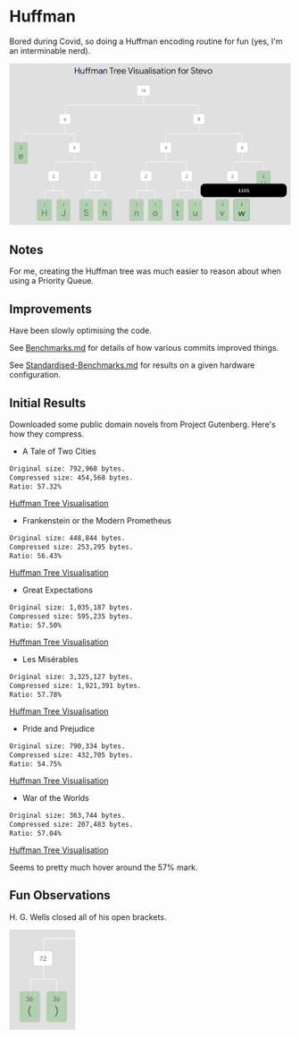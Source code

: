 # Huffman

Bored during Covid, so doing a Huffman encoding routine for fun (yes, I'm an interminable nerd).

![Huffman Tree Visualisation for Stevo](https://github.com/stevehjohn/Huffman/blob/master/Illustration.png "Huffman Tree Visualisation for Stevo")

## Notes

For me, creating the Huffman tree was much easier to reason about when using a Priority Queue.

## Improvements

Have been slowly optimising the code.

See [Benchmarks.md](https://github.com/stevehjohn/Huffman/blob/master/Benchmarks.md) for details of how various commits improved things.

See [Standardised-Benchmarks.md](https://github.com/stevehjohn/Huffman/blob/master/Standardised-Benchmarks.md) for results on a given hardware configuration.

## Initial Results

Downloaded some public domain novels from Project Gutenberg. Here's how they compress.

- A Tale of Two Cities

```
Original size: 792,968 bytes.
Compressed size: 454,568 bytes.
Ratio: 57.32%
```

[Huffman Tree Visualisation](https://htmlpreview.github.io/?https://github.com/stevehjohn/Huffman/blob/master/visualisations/A%20Tale%20of%20Two%20Cities.html)

- Frankenstein or the Modern Prometheus

```
Original size: 448,844 bytes.
Compressed size: 253,295 bytes.
Ratio: 56.43%
```

[Huffman Tree Visualisation](https://htmlpreview.github.io/?https://github.com/stevehjohn/Huffman/blob/master/visualisations/Frankenstein%20or%20the%20Modern%20Prometheus.html)

- Great Expectations

```
Original size: 1,035,187 bytes.
Compressed size: 595,235 bytes.
Ratio: 57.50%
```

[Huffman Tree Visualisation](https://htmlpreview.github.io/?https://github.com/stevehjohn/Huffman/blob/master/visualisations/Great%20Expectations.html)

- Les Misérables

```
Original size: 3,325,127 bytes.
Compressed size: 1,921,391 bytes.
Ratio: 57.78%
```

[Huffman Tree Visualisation](https://htmlpreview.github.io/?https://github.com/stevehjohn/Huffman/blob/master/visualisations/Les%20Mis%C3%A9rables.html)

- Pride and Prejudice

```
Original size: 790,334 bytes.
Compressed size: 432,705 bytes.
Ratio: 54.75%
```

[Huffman Tree Visualisation](https://htmlpreview.github.io/?https://github.com/stevehjohn/Huffman/blob/master/visualisations/Pride%20and%20Prejudice.html)

- War of the Worlds

```
Original size: 363,744 bytes.
Compressed size: 207,483 bytes.
Ratio: 57.04%
```

[Huffman Tree Visualisation](https://htmlpreview.github.io/?https://github.com/stevehjohn/Huffman/blob/master/visualisations/War%20of%20the%20Worlds.html)

Seems to pretty much hover around the 57% mark.

## Fun Observations

H. G. Wells closed all of his open brackets.

![War of the Worlds Brackets Node](https://github.com/stevehjohn/Huffman/blob/master/WotW-Brackets.PNG "War of the Worlds Brackets Node")
